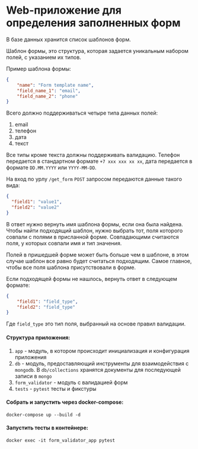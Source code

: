 # Web-приложение для определения заполненных форм

В базе данных хранится список шаблонов форм.

Шаблон формы, это структура, которая задается уникальным набором полей, с указанием их типов.

Пример шаблона формы:
```json
{
    "name": "Form template name",
    "field_name_1": "email",
    "field_name_2": "phone"
}
```

Всего должно поддерживаться четыре типа данных полей:
  1. email
  2. телефон
  3. дата
  4. текст

Все типы кроме текста должны поддерживать валидацию. Телефон передается в стандартном формате ```+7 xxx xxx xx xx```, дата передается в формате ```DD.MM.YYYY``` или ```YYYY-MM-DD```.

На вход по урлу ```/get_form``` ```POST``` запросом передаются данные такого вида:
```json
{
  "field1": "value1",
  "field2": "value2"
}
```
В ответ нужно вернуть имя шаблона формы, если она была найдена.
Чтобы найти подходящий шаблон, нужно выбрать тот, поля которого совпали с полями в присланной форме. 
Совпадающими считаются поля, у которых совпали имя и тип значения. 

Полей в пришедшей форме может быть больше чем в шаблоне, в этом случае шаблон все равно будет считаться подходящим. 
Самое главное, чтобы все поля шаблона присутствовали в форме.

Если подходящей формы не нашлось, вернуть ответ в следующем формате:
```json
{
    "field1": "field_type",
    "field2": "field_type"
}
```
Где ```field_type``` это тип поля, выбранный на основе правил валидации.

#### Структура приложения:
1. ```app``` - модуль, в котором происходит инициализация и конфигурация приложения
2. ```db``` - модуль, предоставляющий инструменты для взаимодействия с ```mongodb```. В ```db/collections``` хранятся документы для последующей записи в ```mongo```
3. ```form_validator``` - модуль с валидацией форм
4. ```tests``` - ```pytest``` тесты и фикстуры

#### Собрать и запустить через docker-compose:
```shell
docker-compose up --build -d
```

#### Запустить тесты в контейнере:
```shell
docker exec -it form_validator_app pytest
```